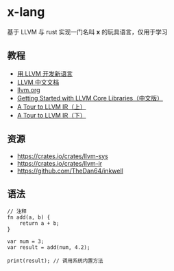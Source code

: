 # x-lang

基于 LLVM 与 rust 实现一门名叫 **x** 的玩具语言，仅用于学习

## 教程

- [用 LLVM 开发新语言](https://llvm-tutorial-cn.readthedocs.io/en/latest/index.html)
- [LLVM 中文文档](https://llvm.liuxfe.com/)
- [llvm.org](https://llvm.org/)
- [Getting Started with LLVM Core Libraries（中文版）](https://getting-started-with-llvm-core-libraries-zh-cn.readthedocs.io/zh_CN/latest/index.html)
- [A Tour to LLVM IR（上）](https://zhuanlan.zhihu.com/p/66793637)
- [A Tour to LLVM IR（下）](https://zhuanlan.zhihu.com/p/66909226)

## 资源
- https://crates.io/crates/llvm-sys
- https://crates.io/crates/llvm-ir
- https://github.com/TheDan64/inkwell


## 语法

```
// 注释
fn add(a, b) {
    return a + b;
}

var num = 3;
var result = add(num, 4.2);

print(result); // 调用系统内置方法
```